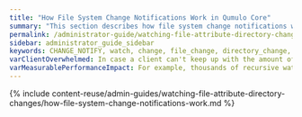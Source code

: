```yaml
---
title: "How File System Change Notifications Work in Qumulo Core"
summary: "This section describes how file system change notifications work in Qumulo Core and explains request filtering, recursion, and the three configuration modes for notification requests."
permalink: /administrator-guide/watching-file-attribute-directory-changes/how-file-system-change-notifications-work.html
sidebar: administrator_guide_sidebar
keywords: CHANGE_NOTIFY, watch, change, file_change, directory_change, file_system, filtering, recursion, configuration_type, DISABLED_ERROR, DISABLED_IGNORE, ENABLED
varClientOverwhelmed: In case a client can't keep up with the amount of events that the system emits, the cluster stops queuing events and produces an error the next time the client attempts to contact the cluster.
varMeasurablePerformanceImpact: For example, thousands of recursive watches at the file system root can have a measurable performance impact on a write-heavy IOPS workload.
---
```


{% include content-reuse/admin-guides/watching-file-attribute-directory-changes/how-file-system-change-notifications-work.md %}
